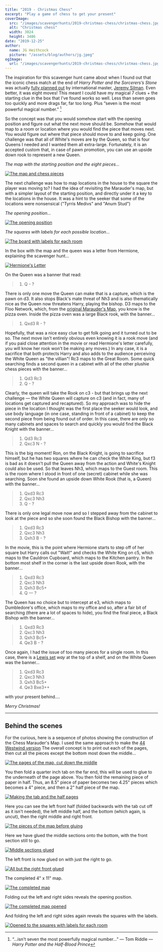 ```yaml
---
title: "2019 - Christmas Chess"
excerpt: "Play a game of chess to get your present"
coverImage:
  src: "/images/scavengerhunts/2019-christmas-chess/christmas-chess.jpg"
  alt: "Christmas chess"
  width: 3024
  height: 3486
date: "2019-12-25"
author:
  name: JG Heithcock
  picture: "/assets/blog/authors/jg.jpeg"
ogImage:
  url: "/images/scavengerhunts/2019-christmas-chess/christmas-chess.jpg"
---
```


The inspiration for this scavenger hunt came about when I found out that the iconic chess match at the end of _Harry Potter and the Sorcerers&rsquo;s Stone_ was actually [fully planned out](https://www.the-leaky-cauldron.org/features/essays/issue26/chessgameinsorcerersstone/) by international master, [Jeremy Silman](https://www.jeremysilman.com/book-review/creating-the-harry-pottter-chess-position/). Even better, it was eight moves! This meant I could have my magical 7 clues + the starting clue in the box that I've found works so well. Less than seven goes too quickly and more drags far, far too long. Plus &ldquo;seven is the most powerful magical number.&rdquo; [^1]

So the concept was that you would somehow start with the opening position and figure out what the next move should be. Somehow that would map to a room or location where you would find the piece that moves next. You would figure out where that piece should move to and keep going. One challenge was that all of White's moves are by the Queen, so that is four Queens I needed and I wanted them all extra-large. Fortunately, it is an accepted custom that, in case of pawn promotion, you can use an upside down rook to represent a new Queen.

[^1]: &ldquo;...isn't seven the most powerfully magical number...&rdquo; — Tom Riddle — _Harry Potter and the Half-Blood Prince_

_The map with the starting position and the eight pieces..._

<a href="/images/scavengerhunts/2019-christmas-chess/chess-pieces-and-map.jpg">
<img src="/images/scavengerhunts/2019-christmas-chess/chess-pieces-and-map.jpg" alt="The map and chess pieces" class="mapBorder" />
</a>

The next challenge was how to map locations in the house to the square the player was moving to? I had the idea of revisiting the Marauder's map, but with a simpler layout of the starting position, and directly under it a key to the locations in the house. It was a hint to the seeker that some of the locations were nonsensical ("Tyrris Medivs" and "Anum Stud")

_The opening position..._

<a href="/images/scavengerhunts/2019-christmas-chess/christmas-chess.jpg">
<img src="/images/scavengerhunts/2019-christmas-chess/christmas-chess.jpg" alt="The opening position" class="mapBorder" />
</a>

_The squares with labels for each possible location..._

<a href="/images/scavengerhunts/2019-christmas-chess/the-rooms.jpg">
<img src="/images/scavengerhunts/2019-christmas-chess/the-rooms.jpg" alt="The board with labels for each room" class="mapBorder" />
</a>

In the box with the map and the queen was a letter from Hermione, explaining the scavenger hunt...

<a href="/images/scavengerhunts/2019-christmas-chess/hermiones-letter.jpg">
<img src="/images/scavengerhunts/2019-christmas-chess/hermiones-letter.jpg" alt="Hermione's Letter" class="mapBorder" />
</a>

On the Queen was a banner that read:

> 1. Q - ?

There is only one move the Queen can make that is a capture, which is the pawn on d3. It also stops Black's mate threat of Nh3 and is also thematically nice as the Queen now threatens Harry, playing the bishop. D3 maps to the Floo Network, which, from the [original Marauder's Map](./2013-44-marauders), you know is the pizza oven. Inside the pizza oven was a large Black rook, with the banner...

> 1. Qxd3 R - ?

Hopefully, that was a nice easy clue to get folk going and it turned out to be so. The next move isn't entirely obvious even knowing it is a rook move (and if you paid close attention in the movie or read Hermione's letter carefully, you will know her rook won't be making any moves.) In any case, it is a sacrifice that both protects Harry and also adds to the audience perceiving the White Queen as "the villian"! Rc3 maps to the Great Room. Some quick searching finds a second queen in a cabinet with all of the other plushie chess pieces with the banner...

> 1. Qd3 Rc3
> 2. Q - ?

Clearly, the queen will take the Rook on c3 - but that brings up the next challenge — the White Queen will capture on c3 (and in fact, many of locations get captured and recaptured). So my approach was to hide the piece in the location I thought was the first place the seeker would look, and use body language (in one case, standing in front of a cabinet) to keep the second piece from being found out of order. In this case, there are only so many cabinets and spaces to search and quickly you would find the Black Knight with the banner...

> 1. Qd3 Rc3
> 2. Qxc3 N - ?

This is the big moment! Ron, on the Black Knight, is going to sacrifice himself, but he has two squares where he can check the White King, but f3 is bad as it doesn't pull the Queen away from the action and White's Knight could also be used. So that leaves Nh3, which maps to the Guest room. This is the room where I stood in front of one (secret) cabinet while she was searching. Soon she found an upside down White Rook (that is, a Queen) with the banner...

> 1. Qxd3 Rc3
> 2. Qxc3 Nh3
> 3. Q - ?

There is only one legal move now and so I stepped away from the cabinet to look at the piece and so she soon found the Black Bishop with the banner...

> 1. Qxd3 Rc3
> 2. Qxc3 Nh3
> 3. Qxh3 B - ?

In the movie, this is the point where Hermione starts to step off of her square but Harry calls out "Wait!" and checks the White King on c5, which maps to the Cauldron Cupboard, which maps to the Kitchen pantry. In the bottom most shelf in the corner is the last upside down Rook, with the banner...

> 1. Qxd3 Rc3
> 2. Qxc3 Nh3
> 3. Qxh3 Bc5+
> 4. Q — ?

The Queen has no choice but to intercept at e3, which maps to Dumbledore's office, which maps to my office and so, after a fair bit of searching (there are a lot of spaces to hide), you find the final piece, a Black Bishop with the banner...

> 1. Qxd3 Rc3
> 2. Qxc3 Nh3
> 3. Qxh3 Bc5+
> 4. Qe3 B - ?

Once again, I had the issue of too many pieces for a single room. In this case, there is a [Lewis set](https://en.wikipedia.org/wiki/Lewis_chessmen) _way_ at the top of a shelf, and on the White Queen was the banner...

> 1. Qxd3 Rc3
> 2. Qxc3 Nh3
> 3. Qxh3 Bc5+
> 4. Qe3 Bxe3++

with your present behind....

_Merry Christmas!_

<hr>

## Behind the scenes

For the curious, here is a sequence of photos showing the construction of the Chess Marauder's Map. I used the same approach to make the [44 Westwind version](./2013-44-marauders) The overall concept is to print out each of the pages, then cut all the pieces except the bottom most down the middle...

<a href="/images/scavengerhunts/2019-christmas-chess/making-the-map-1.jpg">
<img src="/images/scavengerhunts/2019-christmas-chess/making-the-map-1.jpg" alt="The pages of the map, cut down the middle" class="mapBorder" />
</a>

You then fold a quarter inch tab on the far end, this will be used to glue to the underneath of the page above. You then fold the remaining piece of paper in half. Thus, an 8.5" piece of paper becomes two 4.25" pieces which becomes a 4" piece, and then a 2" half piece of the map.

<a href="/images/scavengerhunts/2019-christmas-chess/making-the-map-2.jpg">
<img src="/images/scavengerhunts/2019-christmas-chess/making-the-map-2.jpg" alt="Making the tab and the half pages" class="mapBorder" />
</a>

Here you can see the left front half (folded backwards with the tab cut off as it isn't needed), the left middle half, and the bottom (which again, is uncut), then the right middle and right front.

<a href="/images/scavengerhunts/2019-christmas-chess/making-the-map-3.jpg">
<img src="/images/scavengerhunts/2019-christmas-chess/making-the-map-3.jpg" alt="The pieces of the map before gluing" class="mapBorder" />
</a>

Here we have glued the middle sections onto the bottom, with the front section still to go.

<a href="/images/scavengerhunts/2019-christmas-chess/making-the-map-4.jpg">
<img src="/images/scavengerhunts/2019-christmas-chess/making-the-map-4.jpg" alt="Middle sections glued" class="mapBorder" />
</a>

The left front is now glued on with just the right to go.

<a href="/images/scavengerhunts/2019-christmas-chess/making-the-map-5.jpg">
<img src="/images/scavengerhunts/2019-christmas-chess/making-the-map-5.jpg" alt="All but the right front glued" class="mapBorder" />
</a>

The completed 4" x 11" map.

<a href="/images/scavengerhunts/2019-christmas-chess/making-the-map-6.jpg">
<img src="/images/scavengerhunts/2019-christmas-chess/making-the-map-6.jpg" alt="The completed map" class="mapBorder" />
</a>

Folding out the left and right sides reveals the opening position.

<a href="/images/scavengerhunts/2019-christmas-chess/opening-position.jpg">
<img src="/images/scavengerhunts/2019-christmas-chess/opening-position.jpg" alt="The completed map opened" class="mapBorder" />
</a>

And folding the left and right sides again reveals the squares with the labels.

<a href="/images/scavengerhunts/2019-christmas-chess/the-rooms.jpg">
<img src="/images/scavengerhunts/2019-christmas-chess/the-rooms.jpg" alt="Opened to the squares with labels for each room" class="mapBorder" />
</a>
